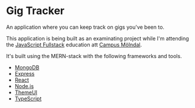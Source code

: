 # Gig Tracker

An application where you can keep track on gigs you've been to.

This application is being built as an examinating project while I'm attending the [JavaScript Fullstack](https://www.molndal.se/campus-molndal/utbildningar/yrkeshogskola/korta-utbildningar-inom-yh/javascript-fullstack.html) education att [Campus Mölndal](https://www.molndal.se/campus-molndal.html).

It's built using the MERN-stack with the following frameworks and tools.

- [MongoDB](https://www.mongodb.com/)
- [Express](https://expressjs.com/)
- [React](https://reactjs.org/)
- [Node.js](https://nodejs.org/en/)
- [ThemeUI](https://theme-ui.com/)
- [TypeScript](https://www.typescriptlang.org/)